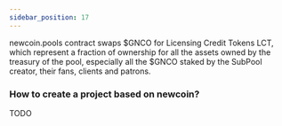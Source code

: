 ```yaml
---
sidebar_position: 17
---
```

newcoin.pools contract swaps $GNCO for Licensing Credit Tokens LCT, which represent a fraction of ownership for all the assets owned by the treasury of the pool, especially all the $GNCO staked by the SubPool creator, their fans, clients and patrons. 

### How to create a project based on newcoin?

TODO
